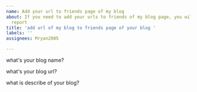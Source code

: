 ```yaml
---
name: Add your url to friends page of my blog
about: If you need to add your urls to friends of my blog page, you will write the
  report
title: 'add url of my blog to friends page of your blog '
labels: ''
assignees: Mryan2005

---
```


what's your blog name?

what's your blog url?

what is describe of your blog?
